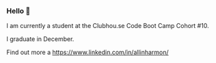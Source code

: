 ### Hello 👋

I am currently a student at the Clubhou.se Code Boot Camp Cohort #10.

I graduate in December.

Find out more a https://www.linkedin.com/in/allinharmon/
 
<!--
**Allin-Harmon/Allin-Harmon** is a ✨ _special_ ✨ repository because its `README.md` (this file) appears on your GitHub profile.

Here are some ideas to get you started:

- 🔭 I’m currently working on ...
- 🌱 I’m currently learning ...
- 👯 I’m looking to collaborate on ...
- 🤔 I’m looking for help with ...
- 💬 Ask me about ...
- 📫 How to reach me: ...
- 😄 Pronouns: ...
- ⚡ Fun fact: ...
-->
